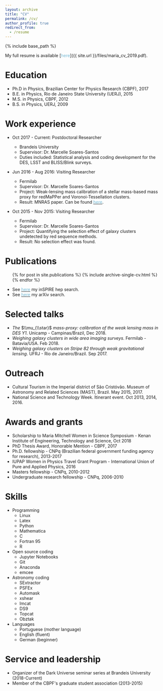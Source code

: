 ```yaml
---
layout: archive
title: "CV"
permalink: /cv/
author_profile: true
redirect_from:
  - /resume
---
```


{% include base_path %}

My full resume is available [<span style="color:#75B9D4">here</span>]({{ site.url }}/files/maria_cv_2019.pdf).

Education
======

* Ph.D in Physics, Brazilian Center for Physics Research (CBPF), 2017
* B.E. in Physics, Rio de Janeiro State University (UERJ), 2015
* M.S. in Physics, CBPF, 2012
* B.S. in Physics, UERJ, 2009

Work experience
======

* Oct 2017 - Current: Postdoctoral Researcher
  * Brandeis University
  * Supervisor: Dr. Marcelle Soares-Santos
  * Duties included: Statistical analysis and coding development for the DES, LSST and BLISS/Blink surveys.   

* Jun 2016 - Aug 2016: Visiting Researcher
  * Fermilab
  * Supervisor: Dr. Marcelle Soares-Santos
  * Project: Weak-lensing mass calibration of a stellar mass-based mass proxy for redMaPPer and Voronoi-Tessellation clusters.
  * Result: MNRAS paper. Can be found [<span style="color:#75B9D4">here</span>]( https://academic.oup.com/mnras/article/474/1/1361/4584475).

* Oct 2015 - Nov 2015: Visiting Researcher
  * Fermilab
  * Supervisor: Dr. Marcelle Soares-Santos
  * Project: Quantifying the selection effect of galaxy clusters undetected by red sequence methods.
  * Result: No selection effect was found.   

Publications
======
  <ul>{% for post in site.publications %}
    {% include archive-single-cv.html %}
  {% endfor %}</ul>

* See [<span style="color:#75B9D4">here</span>](http://inspirehep.net/search?p=exactauthor%3AM.Elidaiana.da.Silva.Pereira.1&sf=earliestdate) my inSPIRE hep search.  
* See [<span style="color:#75B9D4">here</span>](https://arxiv.org/search/?searchtype=author&query=Pereira%2C+M+E+S) my arXiv search.

Selected talks
======

* _The_ $\\mu_{\\star}$ _mass-proxy: calibration of the weak lensing mass in DES Y1_. Unicamp - Campinas/Brazil, Dec 2018.
* _Weighing galaxy clusters in wide area imaging surveys_. Fermilab - Batavia/USA. Feb 2018.
* _Weighing galaxy clusters on Stripe 82 through weak gravitational lensing_. UFRJ - Rio de Janeiro/Brazil. Sep 2017.  

Outreach
======

* Cultural Tourism in the Imperial district of São Cristóvão. Museum of Astronomy and Related Sciences (MAST), Brazil. May 2015, 2017.
* National Science and Technology Week. Itinerant event. Oct 2013, 2014, 2016.  

Awards and grants
======

* Scholarship to Maria Mitchell Women in Science Symposium - Kenan Institute of Engineering, Technology and Science, Oct 2018
* PhD Thesis Award, Honorable Mention - CBPF, 2017
* Ph.D. fellowship - CNPq (Brazilian federal government funding agency for research), 2013-2017
* IUPAP Women in Physics Travel Grant Program - International Union of Pure and Applied Physics, 2016   
* Masters fellowship - CNPq, 2010-2012
* Undergraduate research fellowship - CNPq, 2006-2010  

Skills
======
* Programming
  * Linux
  * Latex
  * Python
  * Mathematica
  * C
  * Fortran 95
  * R
* Open source coding
  * Jupyter Notebooks
  * Git
  * Anaconda
  * emcee
* Astronomy coding
  * SExtractor
  * PSFEx
  * Automask
  * xshear
  * Imcat
  * DS9
  * Topcat
  * Obztak
* Languages
  * Portuguese (mother language)
  * English (fluent)
  * German (beginner)

Service and leadership
======

* Organizer of the Dark Universe seminar series at Brandeis University (2018-Current)
* Member of the CBPF's graduate student association (2013-2015)
